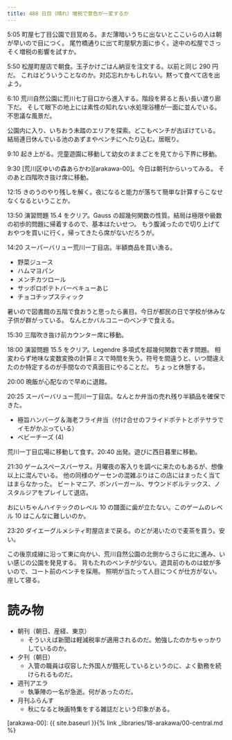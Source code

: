 ```yaml
---
title: 488 日目（晴れ）増税で景色が一変するか
---
```


5:05 町屋七丁目公園で目覚める。まだ薄暗いうちに出ないとここいらの人は朝が早いので目につく。
尾竹橋通りに出て町屋駅方面に歩く。途中の松屋でさっそく増税の影響を試すか。

5:50 松屋町屋店で朝食。玉子かけごはん納豆を注文する。以前と同じ 290 円だ。
これはどういうことなのか。対応忘れかもしれない。黙って食べて店を出よう。

6:10 荒川自然公園に荒川七丁目口から進入する。階段を昇ると長い長い渡り廊下だ。
そして眼下の地上には素性の知れない水処理浴槽が一面に並んでいる。不思議な風景だ。

公園内に入り、いちおう未踏のエリアを探索。どこもベンチが古ぼけている。
結局連日休んでいる池のあずまやベンチにへたり込む。居眠り。

9:10 起き上がる。児童遊園に移動して幼女のままごとを見てから下界に移動。

9:30 [荒川区ゆいの森あらかわ][arakawa-00]。今日は朝刊からいってみる。
そのあと四階吹き抜け席に移動。

12:15 きのうのやり残しを解く。夜になると能力が落ちて簡単な計算すらこなせなくなるということか。

13:50 演習問題 15.4 をクリア。Gauss の超幾何関数の性質。結局は極限や級数の初歩的問題に帰着するので、基本はたいせつ。
もう腹減ったので切り上げておやつを買いに行く。帰ってきたら席がないだろうが。

14:20 スーパーバリュー荒川一丁目店。半額商品を買い漁る。
* 野菜ジュース
* ハムマヨパン
* メンチカツロール
* サッポロポテトバーベキューあじ
* チョコチップスティック

暑いので図書館の五階で食おうと思ったら裏目。今日が都民の日で学校が休みな子供が群がっている。
なんとかバルコニーのベンチで食える。

15:30 三階吹き抜け前カウンター席に移動。

18:00 演習問題 15.5 をクリア。Legendre 多項式を超幾何関数で表す問題。
相変わらず地味な変数変換の計算ミスで時間を失う。符号を間違うと、いつ間違えたのか特定するのが手間なので真面目にやることだ。
ちょっと休憩する。

20:00 晩飯が心配なので早めに退館。

20:25 スーパーバリュー荒川一丁目店。なんとか弁当の売れ残り半額品を確保できた。
* 極旨ハンバーグ＆海老フライ弁当（付け合せのフライドポテトとポテサラでイモがかぶっている）
* ベビーチーズ (4)

荒川一丁目広場に移動して食す。20:40 出発。遊びに西日暮里に移動。

21:30 ゲームスペースバーサス。月曜夜の客入りを調べに来たのもあるが、想像以上に混んでいる。
他の同様のゲーセンの混雑ぶりはこの店にはまったく当てはまらなかった。
ビートマニア、ボンバーガール、サウンドボルテックス、ノスタルジアをプレイして退店。

おにいちゃんハイテックのレベル 10 の譜面に歯が立たない。このゲームのレベル 10 はこんなに難しいのか。

23:20 ダイエーグルメシティ町屋店まで戻る。のどが渇いたので麦茶を買う。安い。

この後京成線に沿って東に向かい、荒川自然公園の北側からさらに北に進み、いい感じの公園を発見する。
背もたれのベンチが少ない。遊具前のものは蚊が多いので、コート前のベンチを採用。
照明が当たって人目につくが仕方がない。座して寝る。

# 読み物

* 朝刊（朝日、産経、東京）
  * そういえば新聞は軽減税率が適用されるのだ。勉強したのかちゃっかりしているのか。
* 夕刊（朝日）
  * 入管の職員は収容した外国人が餓死しているというのに、よく勤務を続けられるものだ。
* 週刊アエラ
  * 執筆陣の一名が急逝。何があったのだ。
* 月刊ふらんす
  * 秋になると映画特集をする雑誌だという印象がある。

[arakawa-00]: {{ site.baseurl }}{% link _libraries/18-arakawa/00-central.md %}
